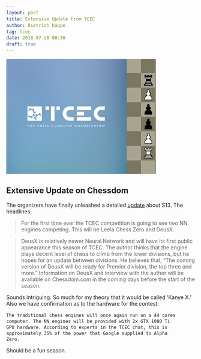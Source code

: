```yaml
---
layout: post
title: Extensive Update From TCEC
author: Dietrich Kappe
tag: tcec
date: 2018-07-28-00:30
draft: true
---
```

![TCEC](https://raw.githubusercontent.com/dkappe/dkappe.github.io/master/public/images/407B7C93-D7E5-494C-8B88-46ED2D08FAB0.jpeg)

## Extensive Update on Chessdom

The organizers have finally unleashed a detailed [update](http://www.chessdom.com/tcec-season-13-the-advance-of-the-nns/) about S13. The headlines:

>For the first time ever the TCEC competition is going to see two NN engines competing. This will be Leela Chess Zero and DeusX.

>DeusX is relatively newer Neural Network and will have its first public appearance this season of TCEC. The author thinks that the engine plays decent level of chess to climb from the lower divisions, but he hopes for an update between divisions. He believes that, “The coming version of DeusX will be ready for Premier division, the top three and more.” Information on DeusX and interview with the author will be available on Chessdom.com in the coming days before the start of the season.

Sounds intriguing. So much for my theory that it would be called ‘Kanye X.’ Also we have confirmation as to the hardware for the contest:

    The traditional chess engines will once again run on a 44 cores
    computer. The NN engines will be provided with 2x GTX 1080 Ti
    GPU hardware. According to experts in the TCEC chat, this is
    approximately 35% of the power that Google supplied to Alpha
    Zero.

Should be a fun season.
